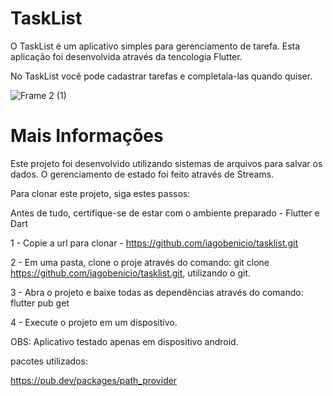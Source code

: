 # TaskList

O TaskList é um aplicativo simples para gerenciamento de tarefa. Esta aplicação foi desenvolvida através da tencologia Flutter.

No TaskList você pode cadastrar tarefas e completala-las quando quiser.  

![Frame 2 (1)](https://user-images.githubusercontent.com/52904825/205768000-d99eaf4f-7f0f-4696-9d95-58dd898d7435.png)


# Mais Informações 

Este projeto foi desenvolvido utilizando sistemas de arquivos para salvar os dados. O gerenciamento de estado foi feito através de Streams. 

Para clonar este projeto, siga estes passos:

Antes de tudo, certifique-se de estar com o ambiente preparado - Flutter e Dart

1 - Copie a url para clonar - https://github.com/iagobenicio/tasklist.git

2 - Em uma pasta, clone o proje através do comando: git clone https://github.com/iagobenicio/tasklist.git, utilizando o git.

3 - Abra o projeto e baixe todas as dependências através do comando: flutter pub get

4 - Execute o projeto em um dispositivo.

OBS: Aplicativo testado apenas em dispositivo android. 

pacotes utilizados: 

https://pub.dev/packages/path_provider



